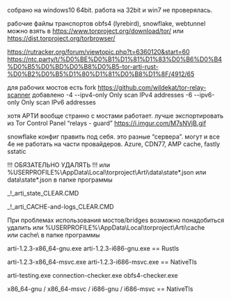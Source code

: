собрано на windows10 64bit.
работа на 32bit и win7 не проверялась.

рабочие файлы транспортов obfs4 (lyrebird), snowflake, webtunnel
 можно взять в https://www.torproject.org/download/tor/
 или https://dist.torproject.org/torbrowser/

https://rutracker.org/forum/viewtopic.php?t=6360120&start=60
https://ntc.party/t/%D0%BE%D0%B1%D1%81%D1%83%D0%B6%D0%B4%D0%B5%D0%BD%D0%B8%D0%B5-tor-arti-rust-%D0%B2%D0%B5%D1%80%D1%81%D0%B8%D1%8F/4912/65

для рабочих мостов есть fork https://github.com/wildekat/tor-relay-scanner
 добавлено -4 --ipv4-only Only scan IPv4 addresses -6 --ipv6-only Only scan IPv6 addresses

хотя АРТИ вообще странно с мостами работает. лучше экспортировать из Tor Control Panel “relays - guard” https://i.imgur.com/M7sNVjB.gif

snowflake конфиг править под себя.
это разные “сервера”. могут и все 4е не работать на части провайдеров.
Azure, CDN77, AMP cache, fastly sstatic

!!! ОБЯЗАТЕЛЬНО УДАЛЯТЬ !!!
или %USERPROFILE%\AppData\Local\torproject\Arti\data\state*.json
или data\state*.json в папке программы

_!_arti_state_CLEAR.CMD

_!_arti_CACHE-and-logs_CLEAR.CMD

При проблемах использования мостов/bridges возможно понадобиться удалить
или %USERPROFILE%\AppData\Local\torproject\Arti\cache\
или cache\ в папке программы

arti-1.2.3-x86_64-gnu.exe arti-1.2.3-i686-gnu.exe == Rustls

arti-1.2.3-x86_64-msvc.exe arti-1.2.3-i686-msvc.exe == NativeTls

arti-testing.exe
connection-checker.exe
obfs4-checker.exe

x86_64-gnu / x86_64-msvc / i686-gnu / i686-msvc == NativeTls
